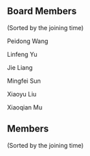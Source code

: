 ## Board Members

(Sorted by the joining time)

Peidong Wang

Linfeng Yu

Jie Liang

Mingfei Sun

Xiaoyu Liu

Xiaoqian Mu

## Members

(Sorted by the joining time)


